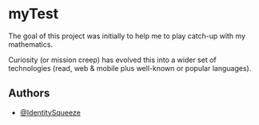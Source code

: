 
# myTest

The goal of this project was initially to help me to play catch-up with my mathematics.

Curiosity (or mission creep) has evolved this into a wider set of technologies (read, web & mobile plus well-known or popular languages).


## Authors

- [@IdentitySqueeze](https://www.github.com/IdentitySqueeze)

